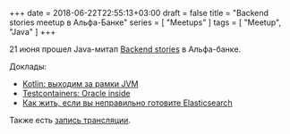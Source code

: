 +++
date = 2018-06-22T22:55:13+03:00
draft = false
title = "Backend stories meetup в Альфа-Банке"
series = [ "Meetups" ]
tags = [ "Meetup", "Java" ]
+++

21 июня прошел Java-митап [Backend stories](https://hr.alfabank.ru/events/backend-stories-meetup) в Альфа-банке.

Доклады:

* [Kotlin: выходим за рамки JVM](https://twitter.com/evgzakharov88/status/1009847790548258819)
* [Testcontainers: Oracle inside](https://twitter.com/mik_fomichev)
* [Как жить, если вы неправильно готовите Elasticsearch](http://dddpaul.github.io/blog/presentations/Elasticsearch-1.pdf)

Также есть [запись трансляции](https://www.youtube.com/watch?v=XT4nk89aSvY).

